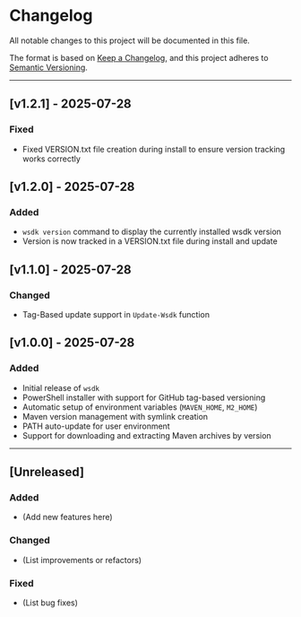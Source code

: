 # Changelog

All notable changes to this project will be documented in this file.

The format is based on [Keep a Changelog](https://keepachangelog.com/en/1.0.0/), and this project adheres to [Semantic Versioning](https://semver.org/).

---

## [v1.2.1] - 2025-07-28
### Fixed
- Fixed VERSION.txt file creation during install to ensure version tracking works correctly

## [v1.2.0] - 2025-07-28
### Added
- `wsdk version` command to display the currently installed wsdk version
- Version is now tracked in a VERSION.txt file during install and update

## [v1.1.0] - 2025-07-28
### Changed
- Tag-Based update support in `Update-Wsdk` function

## [v1.0.0] - 2025-07-28
### Added
- Initial release of `wsdk`
- PowerShell installer with support for GitHub tag-based versioning
- Automatic setup of environment variables (`MAVEN_HOME`, `M2_HOME`)
- Maven version management with symlink creation
- PATH auto-update for user environment
- Support for downloading and extracting Maven archives by version

---

## [Unreleased]
### Added
- (Add new features here)

### Changed
- (List improvements or refactors)

### Fixed
- (List bug fixes)
